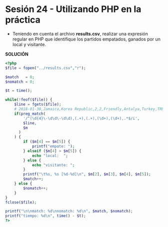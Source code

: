 # Sesión 24 - Utilizando PHP en la práctica

* Teniendo en cuenta el archivo **results.csv**, realizar una expresión regular en PHP que identifique los partidos empatados, ganados por un local y visitante.

**SOLUCIÓN**

```php
<?php
$file = fopen("../results.csv","r");

$match   = 0;
$nomatch = 0;

$t = time();

while(!feof($file)) {
    $line = fgets($file);
    # 2018-01-30,Jamaica,Korea Republic,2,2,Friendly,Antalya,Turkey,TRUE
    if(preg_match(
        '/^(\d{4}\-\d\d\-\d\d),(.+),(.+),(\d+),(\d+),.*$/i',
        $line,
        $m
      )
    ) {
        if ($m[4] == $m[5]) {
            printf("empate: ");
        } elseif ($m[4] > $m[5]) {
            echo "local:  ";
        } else {
            echo "visitante: ";
        }
        printf("\t%s, %s [%d-%d]\n", $m[2], $m[3], $m[4], $m[5]);
        $match++;
    } else {
        $nomatch++;
    }
}
fclose($file);

printf("\n\nmatch: %d\nnomatch: %d\n", $match, $nomatch);
printf("tiempo: %d\n", time() - $t);
?>
```